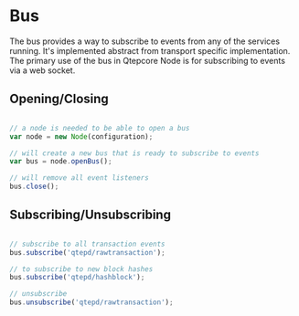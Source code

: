 # Bus
The bus provides a way to subscribe to events from any of the services running. It's implemented abstract from transport specific implementation. The primary use of the bus in Qtepcore Node is for subscribing to events via a web socket.

## Opening/Closing

```javascript

// a node is needed to be able to open a bus
var node = new Node(configuration);

// will create a new bus that is ready to subscribe to events
var bus = node.openBus();

// will remove all event listeners
bus.close();
```

## Subscribing/Unsubscribing

```javascript

// subscribe to all transaction events
bus.subscribe('qtepd/rawtransaction');

// to subscribe to new block hashes
bus.subscribe('qtepd/hashblock');

// unsubscribe
bus.unsubscribe('qtepd/rawtransaction');
```
